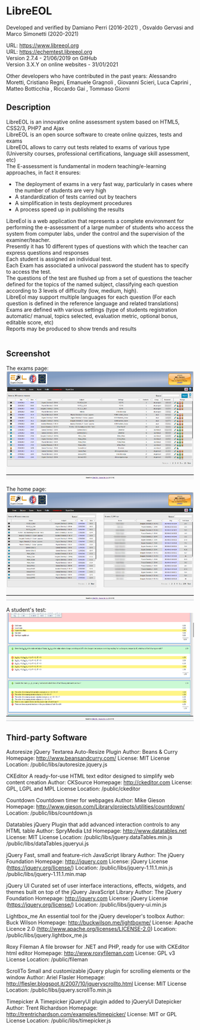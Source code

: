 # LibreEOL
Developed and verified by Damiano Perri (2016-2021) , Osvaldo Gervasi and Marco Simonetti (2020-2021)

URL:  https://www.libreeol.org   <br>
URL:  https://echemtest.libreeol.org   <br>
Version 2.7.4 - 21/06/2019 on GitHub   <br>
Version 3.X.Y on online websites - 31/01/2021   <br>

Other developers who have contributed in the past years: Alessandro Moretti, Cristiano Regni, Emanuele Gragnoli , Giovanni Scieri, Luca Caprini , Matteo Botticchia , Riccardo Gai , Tommaso Giorni
<br>

Description
--------------------
LibreEOL is an innovative online assessment system based on HTML5, CSS2/3, PHP7 and Ajax <br>
LibreEOL is an open source software to create online quizzes, tests and exams  <br>
LibreEOL allows to carry out tests related to exams of various type (University courses, professional certifications, language skill assessment, etc) <br>
The E-assessment is fundamental in modern teaching/e-learning approaches, in fact it ensures: <br>
* The deployment of exams in a very fast way, particularly in cases where the number of students are very high <br>
* A standardization of tests carried out by teachers <br>
* A simplification in tests deployment procedures <br>
* A process speed up in publishing the results <br>

LibreEol is a web application that represents a complete environment for performing the e-assessment of a large number of students who access the system from computer labs, under the control and the supervision of the examiner/teacher.  <br>
Presently it has 10 different types of questions with which the teacher can express questions and responses <br>
Each student is assigned an individual test.  <br>
Each Exam has associated a univocal password the student has to specify to access the test. <br>
The questions of the test are flushed up from a set of questions the teacher defined for the topics of the named subject, classifying each question according to 3 levels of difficulty (low, medium, high).  <br>
LibreEol may support multiple languages for each question (For each question is defined in the reference language and related translations) <br>
Exams are defined with various settings (type of students registration automatic/ manual, topics selected, evaluation metric, optional bonus, editable score, etc) <br>
Reports may be produced to show trends and results <br>
 <br>




Screenshot
--------------------
The exams page:
<br>
<img width="600" height="290" src="tmp/img1.png?raw=true">

The home page:
<br>
<img width="600" height="290" src="tmp/img2.png?raw=true">

A student's test:
<br>
<img width="600" height="290" src="tmp/img3.png?raw=true">


Third-party Software
--------------------

Autoresize
   jQuery Textarea Auto-Resize Plugin
   Author: Beans & Curry
   Homepage: http://www.beansandcurry.com/
   License: MIT License
   Location: /public/libs/autoresize.jquery.js

CKEditor
   A ready-for-use HTML text editor designed to simplify web content creation
   Author: CKSource
   Homepage: http://ckeditor.com
   License: GPL, LGPL and MPL License
   Location: /public/ckeditor

Countdown
   Countdown timer for webpages
   Author: Mike Gieson
   Homepage: http://www.gieson.com/Library/projects/utilities/countdown/
   Location: /public/libs/countdown.js

Datatables
   jQuery Plugin that add advanced interaction controls to any HTML table
   Author: SpryMedia Ltd
   Homepage: http://www.datatables.net
   License: MIT License
   Location: /public/libs/jquery.dataTables.min.js
             /public/libs/dataTables.jqueryui.js

jQuery
   Fast, small and feature-rich JavaScript library
   Author: The jQuery Foundation
   Homepage: http://jquery.com
   License: jQuery License (https://jquery.org/license/)
   Location: /public/libs/jquery-1.11.1.min.js
             /public/libs/jquery-1.11.1.min.map

jQuery UI
   Curated set of user interface interactions, effects, widgets, and themes
           built on top of the jQuery JavaScript Library
   Author: The jQuery Foundation
   Homepage: http://jquery.com
   License: jQuery License (https://jquery.org/license/)
   Location: /public/libs/jquery-ui.min.js

Lightbox_me
   An essential tool for the jQuery developer's toolbox
   Author: Buck Wilson
   Homepage: http://buckwilson.me/lightboxme/
   License: Apache Licence 2.0 (http://www.apache.org/licenses/LICENSE-2.0)
   Location: /public/libs/jquery.lightbox_me.js

Roxy Fileman
   A file browser for .NET and PHP, ready for use with CKEditor html editor
   Homepage: http://www.roxyfileman.com
   License: GPL v3 License
   Location: /public/fileman

ScrollTo
   Small and customizable jQuery plugin for scrolling elements or the window
   Author: Ariel Flasler
   Homepage: http://flesler.blogspot.it/2007/10/jqueryscrollto.html
   License: MIT License
   Location: /public/libs/jquery.scrollTo.min.js

Timepicker
   A Timepicker jQueryUI plugin added to jQueryUI Datepicker
   Author: Trent Richardson
   Homepage: http://trentrichardson.com/examples/timepicker/
   License: MIT or GPL License
   Location: /public/libs/timepicker.js
